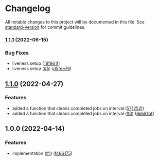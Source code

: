 # Changelog

All notable changes to this project will be documented in this file. See [standard-version](https://github.com/conventional-changelog/standard-version) for commit guidelines.

### [1.1.1](https://github.com/MapColonies/k8s-job-chief/compare/v1.1.0...v1.1.1) (2022-06-15)


### Bug Fixes

* liveness setup ([18f961f](https://github.com/MapColonies/k8s-job-chief/commit/18f961fb32cfb30a59ebdee2b8d8faed7b9521a0))
* liveness setup ([#5](https://github.com/MapColonies/k8s-job-chief/issues/5)) ([d5fee76](https://github.com/MapColonies/k8s-job-chief/commit/d5fee764d4d8c811ae387a2a01383f3955249fa8))

## [1.1.0](https://github.com/MapColonies/k8s-job-chief/compare/v1.0.0...v1.1.0) (2022-04-27)


### Features

* added a function that cleans completed jobs on interval ([571252f](https://github.com/MapColonies/k8s-job-chief/commit/571252fdc0d7e4217f05f095791f1825a902eea4))
* added a function that cleans completed jobs on interval ([#3](https://github.com/MapColonies/k8s-job-chief/issues/3)) ([8eb81bf](https://github.com/MapColonies/k8s-job-chief/commit/8eb81bfa5ac6cd0741888ee1decca17e5bbfde29))

## 1.0.0 (2022-04-14)


### Features

* Implementation ([#1](https://github.com/MapColonies/k8s-job-chief/issues/1)) ([f486175](https://github.com/MapColonies/k8s-job-chief/commit/f486175dc0d6736955c0268edb59d6773da98306))
